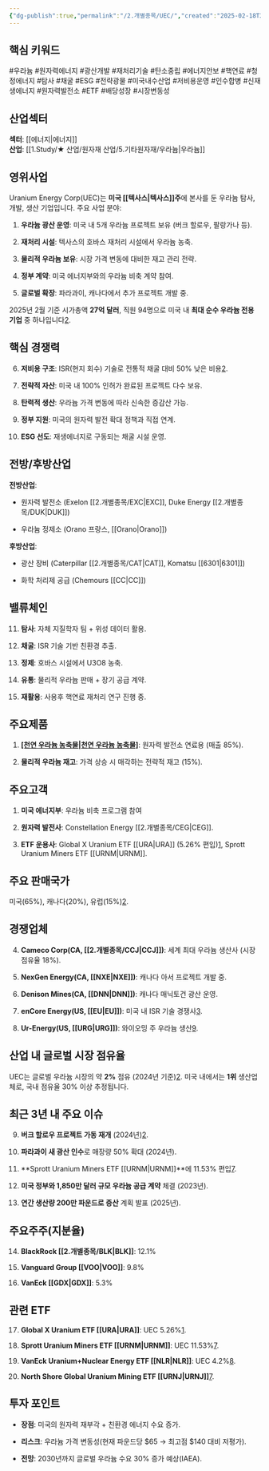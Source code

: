 ```yaml
---
{"dg-publish":true,"permalink":"/2.개별종목/UEC/","created":"2025-02-18T21:17:53.882+09:00","updated":"2025-07-29T21:37:05.320+09:00"}
---
```


## **핵심 키워드**

#우라늄 #원자력에너지 #광산개발 #재처리기술 #탄소중립 #에너지안보 #핵연료 #청정에너지 #탐사 #채굴 #ESG #전략광물 #미국내수산업 #저비용운영 #인수합병 #신재생에너지 #원자력발전소 #ETF #배당성장 #시장변동성

## **산업섹터**

**섹터**: [[에너지\|에너지]]  
**산업**: [[1.Study/★ 산업/원자재 산업/5.기타원자재/우라늄\|우라늄]]

## **영위사업**

Uranium Energy Corp(UEC)는 **미국 [[텍사스\|텍사스]]주**에 본사를 둔 우라늄 탐사, 개발, 생산 기업입니다. 주요 사업 분야:

1. **우라늄 광산 운영**: 미국 내 5개 우라늄 프로젝트 보유 (버크 할로우, 팔랑가나 등).
    
2. **재처리 시설**: 텍사스의 호바스 재처리 시설에서 우라늄 농축.
    
3. **물리적 우라늄 보유**: 시장 가격 변동에 대비한 재고 관리 전략.
    
4. **정부 계약**: 미국 에너지부와의 우라늄 비축 계약 참여.
    
5. **글로벌 확장**: 파라과이, 캐나다에서 추가 프로젝트 개발 중.
    

2025년 2월 기준 시가총액 **27억 달러**, 직원 94명으로 미국 내 **최대 순수 우라늄 전용 기업** 중 하나입니다[2](https://www.perplexity.ai/finance/UEC).

## **핵심 경쟁력**

6. **저비용 구조**: ISR(현지 회수) 기술로 전통적 채굴 대비 50% 낮은 비용[2](https://www.perplexity.ai/finance/UEC).
    
7. **전략적 자산**: 미국 내 100% 인허가 완료된 프로젝트 다수 보유.
    
8. **탄력적 생산**: 우라늄 가격 변동에 따라 신속한 증감산 가능.
    
9. **정부 지원**: 미국의 원자력 발전 확대 정책과 직접 연계.
    
10. **ESG 선도**: 재생에너지로 구동되는 채굴 시설 운영.
    

## **전방/후방산업**

**전방산업**:

- 원자력 발전소 (Exelon [[2.개별종목/EXC\|EXC]], Duke Energy [[2.개별종목/DUK\|DUK]])
    
- 우라늄 정제소 (Orano 프랑스, [[Orano\|Orano]])  

**후방산업**:
    
- 광산 장비 (Caterpillar [[2.개별종목/CAT\|CAT]], Komatsu [[6301\|6301]])
    
- 화학 처리제 공급 (Chemours [[CC\|CC]])

## **밸류체인**

11. **탐사**: 자체 지질학자 팀 + 위성 데이터 활용.
    
12. **채굴**: ISR 기술 기반 친환경 추출.
    
13. **정제**: 호바스 시설에서 U3O8 농축.
    
14. **유통**: 물리적 우라늄 판매 + 장기 공급 계약.
    
15. **재활용**: 사용후 핵연료 재처리 연구 진행 중.
    

## **주요제품**

1. **[[천연 우라늄 농축물\|천연 우라늄 농축물]](U3O8)**: 원자력 발전소 연료용 (매출 85%).
    
2. **물리적 우라늄 재고**: 가격 상승 시 매각하는 전략적 재고 (15%).
    

## **주요고객**

1. **미국 에너지부**: 우라늄 비축 프로그램 참여
    
2. **원자력 발전사**: Constellation Energy [[2.개별종목/CEG\|CEG]].
    
3. **ETF 운용사**: Global X Uranium ETF [[URA\|URA]] (5.26% 편입)[1](https://finviz.com/quote.ashx?t=URA), Sprott Uranium Miners ETF [[URNM\|URNM]].
    

## **주요 판매국가**

미국(65%), 캐나다(20%), 유럽(15%)[2](https://www.perplexity.ai/finance/UEC).

## **경쟁업체**

4. **Cameco Corp(CA, [[2.개별종목/CCJ\|CCJ]])**: 세계 최대 우라늄 생산사 (시장점유율 18%).
    
5. **NexGen Energy(CA, [[NXE\|NXE]])**: 캐나다 아서 프로젝트 개발 중.
    
6. **Denison Mines(CA, [[DNN\|DNN]])**: 캐나다 매닉토건 광산 운영.
    
7. **enCore Energy(US, [[EU\|EU]])**: 미국 내 ISR 기술 경쟁사[3](https://finviz.com/quote.ashx?t=EU).
    
8. **Ur-Energy(US, [[URG\|URG]])**: 와이오밍 주 우라늄 생산[9](https://finviz.com/quote.ashx?t=URG).
    

## **산업 내 글로벌 시장 점유율**

UEC는 글로벌 우라늄 시장의 약 **2%** 점유 (2024년 기준)[2](https://www.perplexity.ai/finance/UEC). 미국 내에서는 **1위** 생산업체로, 국내 점유율 30% 이상 추정됩니다.

## **최근 3년 내 주요 이슈**

9. **버크 할로우 프로젝트 가동 재개** (2024년)[2](https://www.perplexity.ai/finance/UEC).
    
10. **파라과이 새 광산 인수**로 매장량 50% 확대 (2024년).
    
11. **Sprott Uranium Miners ETF [[URNM\|URNM]]**에 11.53% 편입[7](https://finviz.com/quote.ashx?t=URNJ).
    
12. **미국 정부와 1,850만 달러 규모 우라늄 공급 계약** 체결 (2023년).
    
13. **연간 생산량 200만 파운드로 증산** 계획 발표 (2025년).
    

## **주요주주(지분율)**

14. **BlackRock [[2.개별종목/BLK\|BLK]]**: 12.1%
    
15. **Vanguard Group [[VOO\|VOO]]**: 9.8%
    
16. **VanEck [[GDX\|GDX]]**: 5.3%
    

## **관련 ETF**

17. **Global X Uranium ETF [[URA\|URA]]**: UEC 5.26%[1](https://finviz.com/quote.ashx?t=URA).
    
18. **Sprott Uranium Miners ETF [[URNM\|URNM]]**: UEC 11.53%[7](https://finviz.com/quote.ashx?t=URNJ).
    
19. **VanEck Uranium+Nuclear Energy ETF [[NLR\|NLR]]**: UEC 4.2%[8](https://finviz.com/quote.ashx?t=NLR).
    
20. **North Shore Global Uranium Mining ETF [[URNJ\|URNJ]]**[7](https://finviz.com/quote.ashx?t=URNJ).
    

## **투자 포인트**

- **장점**: 미국의 원자력 재부각 + 친환경 에너지 수요 증가.
    
- **리스크**: 우라늄 가격 변동성(현재 파운드당 $65 → 최고점 $140 대비 저평가).
    
- **전망**: 2030년까지 글로벌 우라늄 수요 30% 증가 예상(IAEA).
